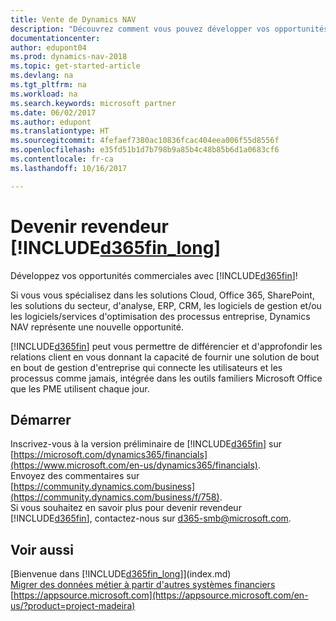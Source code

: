 ```yaml
---
title: Vente de Dynamics NAV
description: "Découvrez comment vous pouvez développer vos opportunités commerciales et devenir un partenaire certifié Microsoft et un revendeur de Dynamics NAV."
documentationcenter: 
author: edupont04
ms.prod: dynamics-nav-2018
ms.topic: get-started-article
ms.devlang: na
ms.tgt_pltfrm: na
ms.workload: na
ms.search.keywords: microsoft partner
ms.date: 06/02/2017
ms.author: edupont
ms.translationtype: HT
ms.sourcegitcommit: 4fefaef7380ac10836fcac404eea006f55d8556f
ms.openlocfilehash: e35fd51b1d7b798b9a85b4c48b85b6d1a0683cf6
ms.contentlocale: fr-ca
ms.lasthandoff: 10/16/2017

---
```

# <a name="become-a-reseller-of-included365finlongincludesd365finlongmdmd"></a>Devenir revendeur [!INCLUDE[d365fin_long](includes/d365fin_long_md.md)]
Développez vos opportunités commerciales avec [!INCLUDE[d365fin](includes/d365fin_md.md)]!  

Si vous vous spécialisez dans les solutions Cloud, Office 365, SharePoint, les solutions du secteur, d'analyse, ERP, CRM, les logiciels de gestion et/ou les logiciels/services d'optimisation des processus entreprise, Dynamics NAV représente une nouvelle opportunité.   

[!INCLUDE[d365fin](includes/d365fin_md.md)] peut vous permettre de différencier et d'approfondir les relations client en vous donnant la capacité de fournir une solution de bout en bout de gestion d'entreprise qui connecte les utilisateurs et les processus comme jamais, intégrée dans les outils familiers Microsoft Office que les PME utilisent chaque jour.  

## <a name="get-started"></a>Démarrer
Inscrivez-vous à la version préliminaire de [!INCLUDE[d365fin](includes/d365fin_md.md)] sur [https://microsoft.com/dynamics365/financials](https://www.microsoft.com/en-us/dynamics365/financials).  
Envoyez des commentaires sur [https://community.dynamics.com/business](https://community.dynamics.com/business/f/758).  
Si vous souhaitez en savoir plus pour devenir revendeur [!INCLUDE[d365fin](includes/d365fin_md.md)], contactez-nous sur [d365-smb@microsoft.com](mailto:d365-smb@microsoft.com).  

## <a name="see-also"></a>Voir aussi
[Bienvenue dans [!INCLUDE[d365fin_long](includes/d365fin_long_md.md)]](index.md)  
[Migrer des données métier à partir d'autres systèmes financiers](upload-data.md)  
[https://appsource.microsoft.com](https://appsource.microsoft.com/en-us/?product=project-madeira)  

